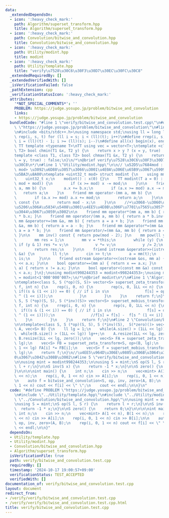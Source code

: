 ```yaml
---
data:
  _extendedDependsOn:
  - icon: ':heavy_check_mark:'
    path: Algorithm/superset_transform.hpp
    title: Algorithm/superset_transform.hpp
  - icon: ':heavy_check_mark:'
    path: Convolution/bitwise_and_convolution.hpp
    title: Convolution/bitwise_and_convolution.hpp
  - icon: ':heavy_check_mark:'
    path: Utility/modint.hpp
    title: modint
  - icon: ':heavy_check_mark:'
    path: Utility/template.hpp
    title: "verify\u7528\u30C6\u30F3\u30D7\u30EC\u30FC\u30C8"
  _extendedRequiredBy: []
  _extendedVerifiedWith: []
  _isVerificationFailed: false
  _pathExtension: cpp
  _verificationStatusIcon: ':heavy_check_mark:'
  attributes:
    '*NOT_SPECIAL_COMMENTS*': ''
    PROBLEM: https://judge.yosupo.jp/problem/bitwise_and_convolution
    links:
    - https://judge.yosupo.jp/problem/bitwise_and_convolution
  bundledCode: "#line 1 \"verify/bitwise_and_convolution.test.cpp\"\n#define PROBLEM\
    \ \"https://judge.yosupo.jp/problem/bitwise_and_convolution\"\n#line 1 \"Utility/template.hpp\"\
    \n#include <bits/stdc++.h>\nusing namespace std;\nusing ll = long long;\n#define\
    \ rep(i, s, t) for (ll i = s; i < (ll)(t); i++)\n#define rrep(i, s, t) for (ll\
    \ i = (ll)(t) - 1; i >= (ll)(s); i--)\n#define all(x) begin(x), end(x)\n\n#define\
    \ TT template <typename T>\nTT using vec = vector<T>;\ntemplate <class T1, class\
    \ T2> bool chmin(T1 &x, T2 y) {\n    return x > y ? (x = y, true) : false;\n}\n\
    template <class T1, class T2> bool chmax(T1 &x, T2 y) {\n    return x < y ? (x\
    \ = y, true) : false;\n}\n/*\n@brief verify\u7528\u30C6\u30F3\u30D7\u30EC\u30FC\
    \u30C8\n*/\n#line 1 \"Utility/modint.hpp\"\n\n// \u52D5\u7684mod : template<int\
    \ mod> \u3092\u6D88\u3057\u3066\u3001\u4E0A\u306E\u65B9\u3067\u5909\u6570mod\u3092\
    \u5BA3\u8A00\ntemplate <uint32_t mod> struct modint {\n    using mm = modint;\n\
    \    uint32_t x;\n    modint() : x(0) {}\n    TT modint(T a = 0) : x((ll(a) %\
    \ mod + mod)) {\n        if (x >= mod) x -= mod;\n    }\n\n    friend mm operator+(mm\
    \ a, mm b) {\n        a.x += b.x;\n        if (a.x >= mod) a.x -= mod;\n     \
    \   return a;\n    }\n    friend mm operator-(mm a, mm b) {\n        a.x -= b.x;\n\
    \        if (a.x >= mod) a.x += mod;\n        return a;\n    }\n\n    mm operator-()\
    \ const {\n        return mod - x;\n    }\n\n    //+\u3068-\u3060\u3051\u3067\u5341\
    \u5206\u306A\u5834\u5408\u3001\u4EE5\u4E0B\u306F\u7701\u7565\u3057\u3066\u826F\
    \u3044\u3067\u3059\u3002\n\n    friend mm operator*(mm a, mm b) { return (uint64_t)(a.x)\
    \ * b.x; }\n    friend mm operator/(mm a, mm b) { return a * b.inv(); }\n    friend\
    \ mm &operator+=(mm &a, mm b) { return a = a + b; }\n    friend mm &operator-=(mm\
    \ &a, mm b) { return a = a - b; }\n    friend mm &operator*=(mm &a, mm b) { return\
    \ a = a * b; }\n    friend mm &operator/=(mm &a, mm b) { return a = a * b.inv();\
    \ }\n\n    mm inv() const { return pow(mod - 2); }\n    mm pow(ll y) const {\n\
    \        mm res = 1;\n        mm v = *this;\n        while (y) {\n           \
    \ if (y & 1) res *= v;\n            v *= v;\n            y /= 2;\n        }\n\
    \        return res;\n    }\n\n    friend istream &operator>>(istream &is, mm\
    \ &a) {\n        ll t;\n        cin >> t;\n        a = mm(t);\n        return\
    \ is;\n    }\n\n    friend ostream &operator<<(ostream &os, mm a) { return os\
    \ << a.x; }\n\n    bool operator==(mm a) { return x == a.x; }\n    bool operator!=(mm\
    \ a) { return x != a.x; }\n\n    bool operator<(const mm &a) const { return x\
    \ < a.x; }\n};\nusing modint998244353 = modint<998244353>;\nusing modint1000000007\
    \ = modint<1'000'000'007>;\n/*\n@brief modint\n*/\n#line 1 \"Algorithm/superset_transform.hpp\"\
    \ntemplate<class S, S (*op)(S, S)> vector<S> superset_zeta_transform (vector<S>\
    \ f, int n) {\n    rep(i, 0, n) {\n        rep(s, 0, 1LL << n) {\n           \
    \ if((s & (1 << i)) == 0) { // if i in s\n                f[s] = op(f[s], f[s\
    \ ^ (1 << i)]);\n            }\n        }\n    }\n    return f;\n}\n\ntemplate<class\
    \ S, S (*op)(S, S), S (*inv)(S)> vector<S> superset_mobius_transform (vector<S>\
    \ f, int n) {\n    rrep(i, 0, n) {\n        rep(s, 0, 1LL << n) {\n          \
    \  if((s & (1 << i)) == 0) { // if i in s\n                f[s] = op(f[s], inv(f[s\
    \ ^ (1 << i)]));\n                //f[s] = f[s] -  f[s ^ (1 << i)];\n        \
    \    }\n        }\n    }\n    return f;\n}\n#line 2 \"Convolution/bitwise_and_convolution.hpp\"\
    \n\ntemplate<class S, S (*op)(S, S), S (*inv)(S),  S(*zero)()> vec<S> bitwise_and_convolution(vec<S>\
    \ A, vec<S> B) {\n    ll lg = 1;\n    while(A.size() > (1LL << lg)) lg++;\n  \
    \  while(B.size() > (1LL << lg)) lg++;\n    A.resize(1LL << lg, zero());\n   \
    \ B.resize(1LL << lg, zero());\n\n    vec<S> FA = superset_zeta_transform<S, op>(A,\
    \ lg);\n    vec<S> FB = superset_zeta_transform<S, op>(B, lg);\n    rep(i, 0,\
    \ 1 << lg) FA[i] *= FB[i];\n    vec<S> f = superset_mobius_transform<S, op, inv>(FA,\
    \ lg);\n    return f;\n}\n//\u4EE5\u964D\u306E\u9805\u306B\u3064\u3044\u3066\u3001\
    0\u3067\u3042\u308B\u3002\n#line 5 \"verify/bitwise_and_convolution.test.cpp\"\
    \n\nusing mint = modint998244353;\n\nusing S = mint;\nS op(S l, S r) {\n    return\
    \ l + r;\n}\n\nS inv(S x) {\n    return -1 * x;\n}\n\nS zero() {\n    return 0;\n\
    }\n\n\n\nint main() {\n    int n;\n    cin >> n;\n    vec<mint> A(1 << n), B(1\
    \ << n);\n    rep(i, 0, 1 << n) cin >> A[i];\n    rep(i, 0, 1 << n) cin >> B[i];\n\
    \n    auto f = bitwise_and_convolution<S, op, inv, zero>(A, B);\n    rep(i, 0,\
    \ 1 << n) cout << f[i] << \" \";\n    cout << endl;\n\n}\n"
  code: "#define PROBLEM \"https://judge.yosupo.jp/problem/bitwise_and_convolution\"\
    \n#include \"../Utility/template.hpp\"\n#include \"../Utility/modint.hpp\"\n#include\
    \ \"../Convolution/bitwise_and_convolution.hpp\"\n\nusing mint = modint998244353;\n\
    \nusing S = mint;\nS op(S l, S r) {\n    return l + r;\n}\n\nS inv(S x) {\n  \
    \  return -1 * x;\n}\n\nS zero() {\n    return 0;\n}\n\n\n\nint main() {\n   \
    \ int n;\n    cin >> n;\n    vec<mint> A(1 << n), B(1 << n);\n    rep(i, 0, 1\
    \ << n) cin >> A[i];\n    rep(i, 0, 1 << n) cin >> B[i];\n\n    auto f = bitwise_and_convolution<S,\
    \ op, inv, zero>(A, B);\n    rep(i, 0, 1 << n) cout << f[i] << \" \";\n    cout\
    \ << endl;\n\n}"
  dependsOn:
  - Utility/template.hpp
  - Utility/modint.hpp
  - Convolution/bitwise_and_convolution.hpp
  - Algorithm/superset_transform.hpp
  isVerificationFile: true
  path: verify/bitwise_and_convolution.test.cpp
  requiredBy: []
  timestamp: '2024-10-17 19:00:57+09:00'
  verificationStatus: TEST_ACCEPTED
  verifiedWith: []
documentation_of: verify/bitwise_and_convolution.test.cpp
layout: document
redirect_from:
- /verify/verify/bitwise_and_convolution.test.cpp
- /verify/verify/bitwise_and_convolution.test.cpp.html
title: verify/bitwise_and_convolution.test.cpp
---
```

